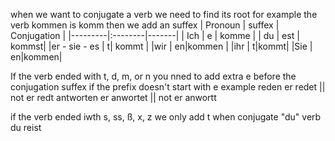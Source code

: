 when we want to conjugate a verb we need to find its root for example the verb kommen is komm
then we add an suffex 
| Pronoun  | suffex | Conjugation |
|---------|:--------|-------|
|   Ich   |    e    | komme | 
|   du    |    est  | kommst|
|er - sie - es | t| kommt |
|wir | en|kommen |
|ihr | t|kommt|
|Sie | en|kommen|

If the verb ended with t, d, m, or n you nned to add extra e before the conjugation suffex if the prefix doesn't start with e
example
reden
er redet  || not er redt 
antworten
er anwortet || not er anwortt

if the verb ended  iwth s, ss, ß, x, z we only add t when conjugate "du" verb
du reist